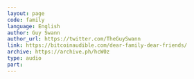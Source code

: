 ```yaml
---
layout: page
code: family
language: English
author: Guy Swann
author_url: https://twitter.com/TheGuySwann
link: https://bitcoinaudible.com/dear-family-dear-friends/
archive: https://archive.ph/hcW0z
type: audio
part: 
---
```

